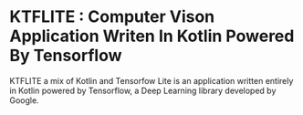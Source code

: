 # KTFLITE : Computer Vison Application Writen In Kotlin Powered By Tensorflow

KTFLITE a mix of Kotlin and Tensorfow Lite is an application written entirely in Kotlin
powered by Tensorflow, a Deep Learning library developed by Google.